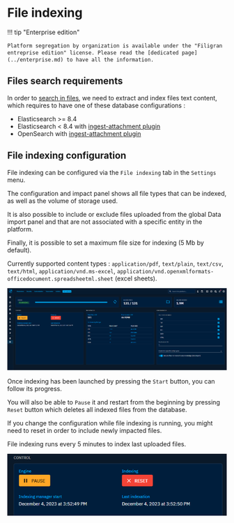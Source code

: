 # File indexing

!!! tip "Enterprise edition"

    Platform segregation by organization is available under the "Filigran entreprise edition" license. Please read the [dedicated page](../enterprise.md) to have all the information.

## Files search requirements

In order to [search in files](../usage/search.md#full-text-search-in-files-content), we need to extract and index files text content, which requires to have one of these database configurations :

* Elasticsearch >= 8.4
* Elasticsearch < 8.4 with [ingest-attachment plugin](https://www.elastic.co/guide/en/elasticsearch/plugins/8.3/ingest-attachment.html)
* OpenSearch with [ingest-attachment plugin](https://opensearch.org/docs/2.9/install-and-configure/plugins/)

## File indexing configuration

File indexing can be configured via the ``File indexing`` tab in the ``Settings`` menu.

The configuration and impact panel shows all file types that can be indexed, as well as the volume of storage used.

It is also possible to include or exclude files uploaded from the global Data import panel and that are not associated with a specific entity in the platform.

Finally, it is possible to set a maximum file size for indexing (5 Mb by default).

Currently supported content types : `application/pdf`, `text/plain`, `text/csv`, `text/html`, `application/vnd.ms-excel`, `application/vnd.openxmlformats-officedocument.spreadsheetml.sheet` (excel sheets).

![file-indexing-settings.png](assets/file-indexing-settings.png)

Once indexing has been launched by pressing the ``Start`` button, you can follow its progress. 

You will also be able to ``Pause`` it and restart from the beginning by pressing ``Reset`` button which deletes all indexed files from the database.

If you change the configuration while file indexing is running, you might need to reset in order to include newly impacted files.

File indexing runs every 5 minutes to index last uploaded files.

![file-indexing-monitoring.png](assets/file-indexing-monitoring.png)
